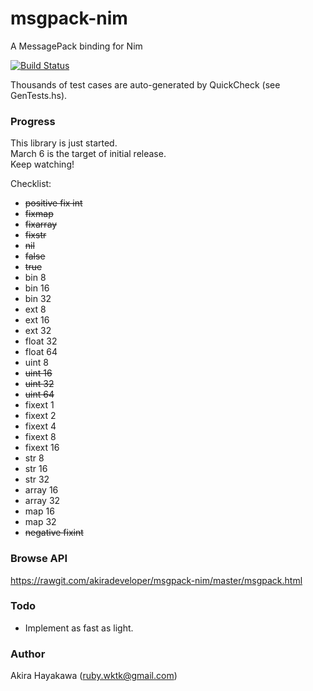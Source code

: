 # msgpack-nim

A MessagePack binding for Nim

[![Build Status](https://travis-ci.org/akiradeveloper/msgpack-nim.svg?branch=master)](https://travis-ci.org/akiradeveloper/msgpack-nim)

Thousands of test cases are auto-generated by QuickCheck (see GenTests.hs).

### Progress

This library is just started.  
March 6 is the target of initial release.  
Keep watching!

Checklist:

* ~~positive fix int~~  
* ~~fixmap~~  
* ~~fixarray~~  
* ~~fixstr~~  
* ~~nil~~  
* ~~false~~  
* ~~true~~  
* bin 8  
* bin 16  
* bin 32  
* ext 8  
* ext 16  
* ext 32  
* float 32  
* float 64  
* uint 8  
* ~~uint 16~~  
* ~~uint 32~~  
* ~~uint 64~~  
* fixext 1  
* fixext 2  
* fixext 4  
* fixext 8  
* fixext 16  
* str 8  
* str 16  
* str 32  
* array 16  
* array 32  
* map 16  
* map 32  
* ~~negative fixint~~  

### Browse API

https://rawgit.com/akiradeveloper/msgpack-nim/master/msgpack.html

### Todo

* Implement as fast as light.

### Author

Akira Hayakawa (ruby.wktk@gmail.com)
